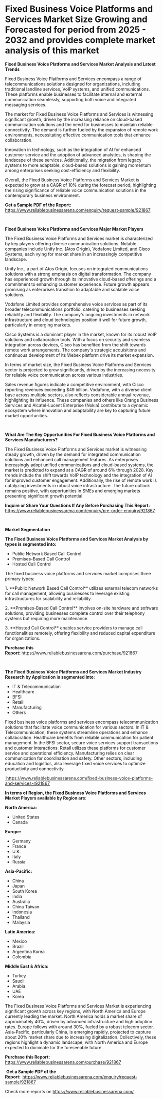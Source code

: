 <p><h1>Fixed Business Voice Platforms and Services Market Size Growing and Forecasted for period from 2025 - 2032 and provides complete market analysis of this market</h1></p><p><strong>Fixed Business Voice Platforms and Services Market Analysis and Latest Trends</strong></p>
<p><p>Fixed Business Voice Platforms and Services encompass a range of telecommunications solutions designed for organizations, including traditional landline services, VoIP systems, and unified communications. These platforms enable businesses to facilitate internal and external communication seamlessly, supporting both voice and integrated messaging services. </p><p>The market for Fixed Business Voice Platforms and Services is witnessing significant growth, driven by the increasing reliance on cloud-based communication solutions and the need for businesses to maintain reliable connectivity. The demand is further fueled by the expansion of remote work environments, necessitating effective communication tools that enhance collaboration. </p><p>Innovation in technology, such as the integration of AI for enhanced customer service and the adoption of advanced analytics, is shaping the landscape of these services. Additionally, the migration from legacy systems to more adaptable, cloud-based solutions is gaining momentum among enterprises seeking cost-efficiency and flexibility. </p><p>Overall, the Fixed Business Voice Platforms and Services Market is expected to grow at a CAGR of 10% during the forecast period, highlighting the rising significance of reliable voice communication solutions in the contemporary business environment.</p></p>
<p><strong>Get a Sample PDF of the Report:&nbsp;</strong> <a href="https://www.reliablebusinessarena.com/enquiry/request-sample/921867?utm_campaign=3163&utm_medium=2&utm_source=Github&utm_content=ia&utm_term=07032025&utm_id=fixed-business-voice-platforms-and-services">https://www.reliablebusinessarena.com/enquiry/request-sample/921867</a></p>
<p>&nbsp;</p>
<p><strong>Fixed Business Voice Platforms and Services Major Market Players</strong></p>
<p><p>The Fixed Business Voice Platforms and Services market is characterized by key players offering diverse communication solutions. Notable companies include Unify Inc. (Atos Origin), Vodafone Limited, and Cisco Systems, each vying for market share in an increasingly competitive landscape.</p><p>Unify Inc., a part of Atos Origin, focuses on integrated communications solutions with a strong emphasis on digital transformation. The company has experienced growth through its innovative cloud-based offerings and a commitment to enhancing customer experience. Future growth appears promising as enterprises transition to adaptable and scalable voice solutions.</p><p>Vodafone Limited provides comprehensive voice services as part of its broader telecommunications portfolio, catering to businesses seeking reliability and flexibility. The company's ongoing investments in network infrastructure and cloud technologies position it well for future growth, particularly in emerging markets.</p><p>Cisco Systems is a dominant player in the market, known for its robust VoIP solutions and collaboration tools. With a focus on security and seamless integration across devices, Cisco has benefited from the shift towards remote work arrangements. The company's strategic acquisitions and continuous development of its Webex platform drive its market expansion.</p><p>In terms of market size, the Fixed Business Voice Platforms and Services sector is projected to grow significantly, driven by the increasing necessity for reliable voice communication across various industries.</p><p>Sales revenue figures indicate a competitive environment, with Cisco reporting revenues exceeding $49 billion. Vodafone, with a diverse client base across multiple sectors, also reflects considerable annual revenue, highlighting its influence. These companies and others like Orange Business Services and Alcatel-Lucent Enterprise (Nokia) contribute to a dynamic ecosystem where innovation and adaptability are key to capturing future market opportunities.</p></p>
<p>&nbsp;</p>
<p><strong>What Are The Key Opportunities For Fixed Business Voice Platforms and Services Manufacturers?</strong></p>
<p><p>The Fixed Business Voice Platforms and Services market is witnessing steady growth, driven by the demand for integrated communication solutions and enhanced call management features. As enterprises increasingly adopt unified communications and cloud-based systems, the market is predicted to expand at a CAGR of around 6% through 2028. Key trends include the shift towards VoIP technology and the integration of AI for improved customer engagement. Additionally, the rise of remote work is catalyzing investments in robust voice infrastructure. The future outlook remains positive, with opportunities in SMEs and emerging markets presenting significant growth potential.</p></p>
<p><strong>Inquire or Share Your Questions If Any Before Purchasing This Report:</strong> <a href="https://www.reliablebusinessarena.com/enquiry/pre-order-enquiry/921867?utm_campaign=3163&utm_medium=2&utm_source=Github&utm_content=ia&utm_term=07032025&utm_id=fixed-business-voice-platforms-and-services">https://www.reliablebusinessarena.com/enquiry/pre-order-enquiry/921867</a></p>
<p>&nbsp;</p>
<p><strong>Market Segmentation</strong></p>
<p><strong>The Fixed Business Voice Platforms and Services Market Analysis by types is segmented into:</strong></p>
<p><ul><li>Public Network Based Call Control</li><li>Premises-Based Call Control</li><li>Hosted Call Control</li></ul></p>
<p><p>The fixed business voice platforms and services market comprises three primary types: </p><p>1. **Public Network Based Call Control** utilizes external telecom networks for call management, allowing businesses to leverage existing infrastructures for scalability and reliability. </p><p>2. **Premises-Based Call Control** involves on-site hardware and software solutions, providing businesses complete control over their telephony systems but requiring more maintenance. </p><p>3. **Hosted Call Control** enables service providers to manage call functionalities remotely, offering flexibility and reduced capital expenditure for organizations.</p></p>
<p><strong>Purchase this Report:&nbsp;</strong><a href="https://www.reliablebusinessarena.com/purchase/921867?utm_campaign=3163&utm_medium=2&utm_source=Github&utm_content=ia&utm_term=07032025&utm_id=fixed-business-voice-platforms-and-services">https://www.reliablebusinessarena.com/purchase/921867</a></p>
<p>&nbsp;</p>
<p><strong>The Fixed Business Voice Platforms and Services Market Industry Research by Application is segmented into:</strong></p>
<p><ul><li>IT & Telecommunication</li><li>Healthcare</li><li>BFSI</li><li>Retail</li><li>Manufacturing</li><li>Others</li></ul></p>
<p><p>Fixed business voice platforms and services encompass telecommunication solutions that facilitate voice communication for various sectors. In IT & Telecommunication, these systems streamline operations and enhance collaboration. Healthcare benefits from reliable communication for patient management. In the BFSI sector, secure voice services support transactions and customer interactions. Retail utilizes these platforms for customer service and operational efficiency. Manufacturing relies on clear communication for coordination and safety. Other sectors, including education and logistics, also leverage fixed voice services to optimize productivity and connectivity.</p></p>
<p><a href="https://www.reliablebusinessarena.com/fixed-business-voice-platforms-and-services-r921867?utm_campaign=3163&utm_medium=2&utm_source=Github&utm_content=ia&utm_term=07032025&utm_id=fixed-business-voice-platforms-and-services">&nbsp;https://www.reliablebusinessarena.com/fixed-business-voice-platforms-and-services-r921867</a></p>
<p><strong>In terms of Region, the Fixed Business Voice Platforms and Services Market Players available by Region are:</strong></p>
<p>
    <p> <strong> North America: </strong>
        <ul>
            <li>United States</li>
            <li>Canada</li>
        </ul>
        </p> 
    <p> <strong> Europe: </strong>
        <ul>
            <li>Germany</li>
            <li>France</li>
            <li>U.K.</li>
            <li>Italy</li>
            <li>Russia</li>
        </ul>
        </p> 
    <p> <strong> Asia-Pacific: </strong>
        <ul>
            <li>China</li>
            <li>Japan</li>
            <li>South Korea</li>
            <li>India</li>
            <li>Australia</li>
            <li>China Taiwan</li>
            <li>Indonesia</li>
            <li>Thailand</li>
            <li>Malaysia</li>
        </ul>
        </p> 
    <p> <strong> Latin America: </strong>
        <ul>
            <li>Mexico</li>
            <li>Brazil</li>
            <li>Argentina Korea</li>
            <li>Colombia</li>
        </ul>
        </p> 
    <p> <strong> Middle East & Africa: </strong>
        <ul>
            <li>Turkey</li>
            <li>Saudi</li>
            <li>Arabia</li>
            <li>UAE</li>
            <li>Korea</li>
        </ul>
    </p>
    </p>
<p><p>The Fixed Business Voice Platforms and Services Market is experiencing significant growth across key regions, with North America and Europe currently leading the market. North America holds a market share of approximately 40%, driven by advanced infrastructure and high adoption rates. Europe follows with around 30%, fueled by a robust telecom sector. Asia-Pacific, particularly China, is emerging rapidly, projected to capture about 20% market share due to increasing digitalization. Collectively, these regions highlight a dynamic landscape, with North America and Europe expected to dominate for the foreseeable future.</p></p>
<p><strong>Purchase this Report: </strong><a href="https://www.reliablebusinessarena.com/purchase/921867?utm_campaign=3163&utm_medium=2&utm_source=Github&utm_content=ia&utm_term=07032025&utm_id=fixed-business-voice-platforms-and-services">https://www.reliablebusinessarena.com/purchase/921867</a></p>
<p>&nbsp;<strong>Get a Sample PDF of the Report:&nbsp;&nbsp;</strong><a href="https://www.reliablebusinessarena.com/enquiry/request-sample/921867?utm_campaign=3163&utm_medium=2&utm_source=Github&utm_content=ia&utm_term=07032025&utm_id=fixed-business-voice-platforms-and-services">https://www.reliablebusinessarena.com/enquiry/request-sample/921867</a></p>
<p><strong></strong></p>
<p>Check more reports on <a href="https://www.reliablebusinessarena.com/?utm_campaign=3163&utm_medium=2&utm_source=Github&utm_content=ia&utm_term=07032025&utm_id=fixed-business-voice-platforms-and-services">https://www.reliablebusinessarena.com/</a></p>